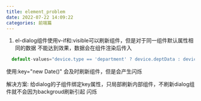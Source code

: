 ```yaml
---
title: element_problem
date: 2022-07-22 14:09:22
categories: 前端篇
---
```

1. el-dialog组件使用v-if和:visible可以刷新组件，但是对于同一组件默认属性相同的数据
不能达到效果，数据会在组件渲染后传入

```js
  default-values="device.type == 'department' ? device.deptData : device.identityData"
```

使用:key="new Date()" 会及时刷新组件，但是会产生闪烁

解决方案: 给dialog的子组件绑定key属性，只局部刷新内部组件，不刷新dialog组件就不会因为backgroud刷新引起
闪烁
